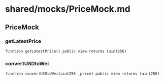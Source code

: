 # shared/mocks/PriceMock.md

## PriceMock

### getLatestPrice

```solidity
function getLatestPrice() public view returns (uint256)
```

### convertUSDtoWei

```solidity
function convertUSDtoWei(uint256 _price) public view returns (uint256)
```
